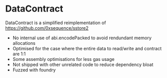 # DataContract

DataContract is a simplified reimplementation of https://github.com/0xsequence/sstore2

- No internal use of abi.encodePacked to avoid rendundant memory allocations
- Optimised for the case where the entire data to read/write and contract are 1:1
- Some assembly optimisations for less gas usage
- Not shipped with other unrelated code to reduce dependency bloat
- Fuzzed with foundry